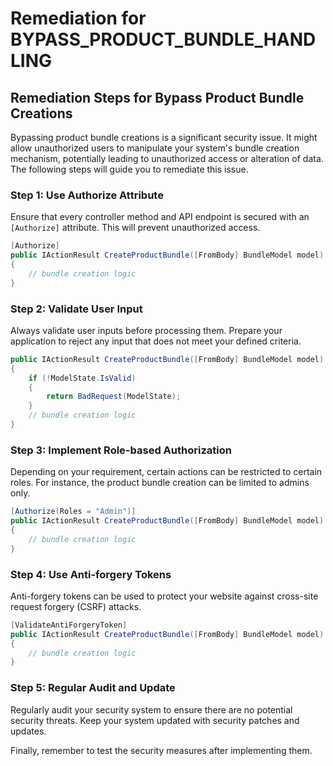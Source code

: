 # Remediation for BYPASS_PRODUCT_BUNDLE_HANDLING

## Remediation Steps for Bypass Product Bundle Creations

Bypassing product bundle creations is a significant security issue. It might allow unauthorized users to manipulate your system's bundle creation mechanism, potentially leading to unauthorized access or alteration of data. The following steps will guide you to remediate this issue.

### Step 1: Use Authorize Attribute

Ensure that every controller method and API endpoint is secured with an `[Authorize]` attribute. This will prevent unauthorized access.

```csharp
[Authorize]
public IActionResult CreateProductBundle([FromBody] BundleModel model)
{
    // bundle creation logic
}
```

### Step 2: Validate User Input

Always validate user inputs before processing them. Prepare your application to reject any input that does not meet your defined criteria.

```csharp
public IActionResult CreateProductBundle([FromBody] BundleModel model)
{
    if (!ModelState.IsValid) 
    {
        return BadRequest(ModelState);
    }
    // bundle creation logic
}
```

### Step 3: Implement Role-based Authorization

Depending on your requirement, certain actions can be restricted to certain roles. For instance, the product bundle creation can be limited to admins only.

```csharp
[Authorize(Roles = "Admin")]
public IActionResult CreateProductBundle([FromBody] BundleModel model)
{
    // bundle creation logic
}
```

### Step 4: Use Anti-forgery Tokens

Anti-forgery tokens can be used to protect your website against cross-site request forgery (CSRF) attacks.

```csharp
[ValidateAntiForgeryToken]
public IActionResult CreateProductBundle([FromBody] BundleModel model)
{
    // bundle creation logic
}
```

### Step 5: Regular Audit and Update

Regularly audit your security system to ensure there are no potential security threats. Keep your system updated with security patches and updates. 

Finally, remember to test the security measures after implementing them.